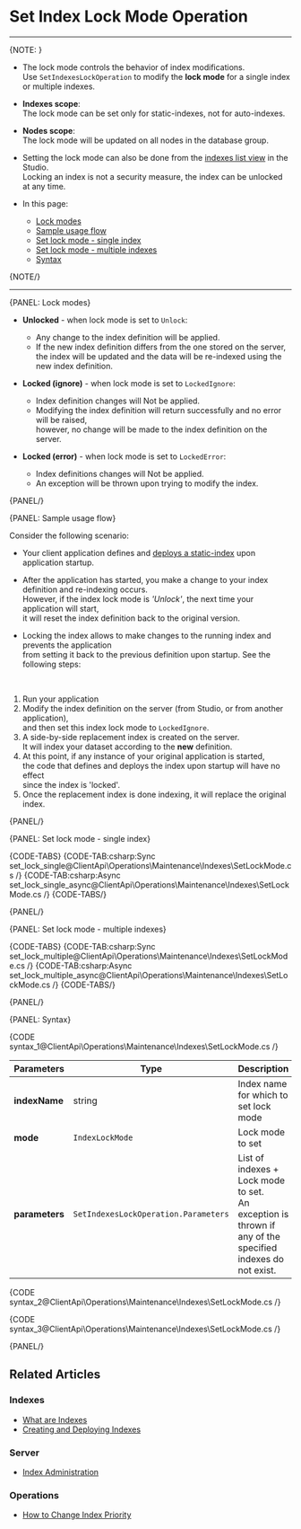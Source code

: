 # Set Index Lock Mode Operation

---

{NOTE: }

* The lock mode controls the behavior of index modifications.  
  Use `SetIndexesLockOperation` to modify the __lock mode__ for a single index or multiple indexes.

* __Indexes scope__:  
  The lock mode can be set only for static-indexes, not for auto-indexes.

* __Nodes scope__:  
  The lock mode will be updated on all nodes in the database group.

* Setting the lock mode can also be done from the [indexes list view](../../../../studio/database/indexes/indexes-list-view#indexes-list-view---actions) in the Studio.  
  Locking an index is not a security measure, the index can be unlocked at any time.  

* In this page:
    * [Lock modes](../../../../client-api/operations/maintenance/indexes/set-index-lock#lock-modes)
    * [Sample usage flow](../../../../client-api/operations/maintenance/indexes/set-index-lock#sample-usage-flow)
    * [Set lock mode - single index](../../../../client-api/operations/maintenance/indexes/set-index-lock#set-lock-mode---single-index)
    * [Set lock mode - multiple indexes](../../../../client-api/operations/maintenance/indexes/set-index-lock#set-lock-mode---multiple-indexes)
    * [Syntax](../../../../client-api/operations/maintenance/indexes/set-index-lock#syntax)

{NOTE/}

---

{PANEL: Lock modes}

* __Unlocked__ - when lock mode is set to `Unlock`:  
  * Any change to the index definition will be applied.  
  * If the new index definition differs from the one stored on the server,  
    the index will be updated and the data will be re-indexed using the new index definition.  
 
* __Locked (ignore)__ - when lock mode is set to `LockedIgnore`:  
  * Index definition changes will Not be applied.  
  * Modifying the index definition will return successfully and no error will be raised,  
    however, no change will be made to the index definition on the server.
 
* __Locked (error)__ - when lock mode is set to `LockedError`:  
  * Index definitions changes will Not be applied.  
  * An exception will be thrown upon trying to modify the index.  

{PANEL/}

{PANEL: Sample usage flow}

Consider the following scenario:

* Your client application defines and [deploys a static-index](../../../../client-api/operations/maintenance/indexes/put-indexes) upon application startup.
  
* After the application has started, you make a change to your index definition and re-indexing occurs.   
  However, if the index lock mode is _'Unlock'_, the next time your application will start,  
  it will reset the index definition back to the original version.

* Locking the index allows to make changes to the running index and prevents the application  
  from setting it back to the previous definition upon startup. See the following steps:  
<br>

  1. Run your application  
  2. Modify the index definition on the server (from Studio, or from another application),  
     and then set this index lock mode to `LockedIgnore`.  
  3. A side-by-side replacement index is created on the server.  
     It will index your dataset according to the __new__ definition.  
  4. At this point, if any instance of your original application is started,  
     the code that defines and deploys the index upon startup will have no effect  
     since the index is 'locked'.  
  5. Once the replacement index is done indexing, it will replace the original index.  

{PANEL/}

{PANEL: Set lock mode - single index}

{CODE-TABS}
{CODE-TAB:csharp:Sync set_lock_single@ClientApi\Operations\Maintenance\Indexes\SetLockMode.cs /}
{CODE-TAB:csharp:Async set_lock_single_async@ClientApi\Operations\Maintenance\Indexes\SetLockMode.cs /}
{CODE-TABS/}

{PANEL/}

{PANEL: Set lock mode - multiple indexes}

{CODE-TABS}
{CODE-TAB:csharp:Sync set_lock_multiple@ClientApi\Operations\Maintenance\Indexes\SetLockMode.cs /}
{CODE-TAB:csharp:Async set_lock_multiple_async@ClientApi\Operations\Maintenance\Indexes\SetLockMode.cs /}
{CODE-TABS/}

{PANEL/}

{PANEL: Syntax}

{CODE syntax_1@ClientApi\Operations\Maintenance\Indexes\SetLockMode.cs /}

| Parameters | Type | Description |
|- | - | - |
| __indexName__ | string | Index name for which to set lock mode |
| __mode__ | `IndexLockMode` | Lock mode to set |
| __parameters__ | `SetIndexesLockOperation.Parameters` | List of indexes + Lock mode to set.<br>An exception is thrown if any of the specified indexes do not exist. |

{CODE syntax_2@ClientApi\Operations\Maintenance\Indexes\SetLockMode.cs /}

{CODE syntax_3@ClientApi\Operations\Maintenance\Indexes\SetLockMode.cs /}

{PANEL/}

## Related Articles

### Indexes

- [What are Indexes](../../../../indexes/what-are-indexes)
- [Creating and Deploying Indexes](../../../../indexes/creating-and-deploying)

### Server

- [Index Administration](../../../../indexes/index-administration)

### Operations

- [How to Change Index Priority](../../../../client-api/operations/maintenance/indexes/set-index-priority)
